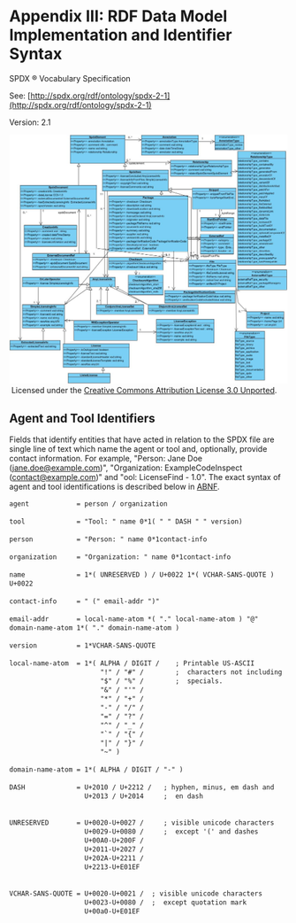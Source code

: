 # Appendix III: RDF Data Model Implementation and Identifier Syntax

SPDX ® Vocabulary Specification

See: [http://spdx.org/rdf/ontology/spdx-2-1](http://spdx.org/rdf/ontology/spdx-2-1)

Version: 2.1

![SPDX 2.1 RD Ontology](../img/spdx-2.1-rdf-ontology.png)
​
Licensed under the [Creative Commons Attribution License 3.0 Unported](http://creativecommons.org/licenses/by/3.0/).

## Agent and Tool Identifiers
Fields that identify entities that have acted in relation to the SPDX file are single line of text which name the agent or
tool and, optionally, provide contact information. For example, "Person: Jane Doe (jane.doe@example.com)",
"Organization: ExampleCodeInspect (contact@example.com)" and "ool: LicenseFind - 1.0". The exact syntax of agent and tool identifications is described below in [ABNF](http://tools.ietf.org/html/rfc5234).

    agent            = person / organization
    
    tool             = "Tool: " name 0*1( " " DASH " " version)
    
    person           = "Person: " name 0*1contact-info
    
    organization     = "Organization: " name 0*1contact-info
    
    name             = 1*( UNRESERVED ) / U+0022 1*( VCHAR-SANS-QUOTE ) U+0022
    
    contact-info     = " (" email-addr ")"
    
    email-addr       = local-name-atom *( "." local-name-atom ) "@" domain-name-atom 1*( "." domain-name-atom )
    
    version          = 1*VCHAR-SANS-QUOTE
    
    local-name-atom  = 1*( ALPHA / DIGIT /    ; Printable US-ASCII
                           "!" / "#" /        ;  characters not including
                           "$" / "%" /        ;  specials.
                           "&" / "'" /
                           "*" / "+" /
                           "-" / "/" /
                           "=" / "?" /
                           "^" / "_" /
                           "`" / "{" /
                           "|" / "}" /
                           "~" )
    
    domain-name-atom = 1*( ALPHA / DIGIT / "-" )
    
    DASH             = U+2010 / U+2212 /   ; hyphen, minus, em dash and
                       U+2013 / U+2014     ;  en dash
                       
    
    UNRESERVED       = U+0020-U+0027 /     ; visible unicode characters
                       U+0029-U+0080 /     ;  except '(' and dashes
                       U+00A0-U+200F /
                       U+2011-U+2027 /
                       U+202A-U+2211 /
                       U+2213-U+E01EF
    
    
    VCHAR-SANS-QUOTE = U+0020-U+0021 /  ; visible unicode characters
                       U+0023-U+0080 /  ;  except quotation mark
                       U+00a0-U+E01EF 